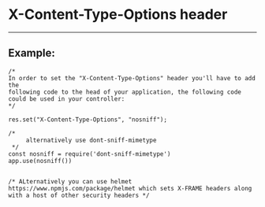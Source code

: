 # X-Content-Type-Options header
-------

## Example:


    /*
    In order to set the "X-Content-Type-Options" header you'll have to add the 
    following code to the head of your application, the following code could be used in your controller:
    */

    res.set("X-Content-Type-Options", "nosniff");

    /*
         alternatively use dont-sniff-mimetype
     */
    const nosniff = require('dont-sniff-mimetype')
    app.use(nosniff())


    /* ALternatively you can use helmet https://www.npmjs.com/package/helmet which sets X-FRAME headers along with a host of other security headers */
